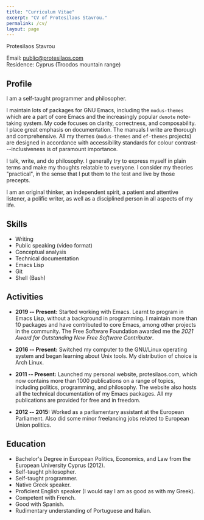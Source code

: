```yaml
---
title: "Curriculum Vitae"
excerpt: "CV of Protesilaos Stavrou."
permalink: /cv/
layout: page
---
```


Protesilaos Stavrou

Email: <public@protesilaos.com>  
Residence: Cyprus (Troodos mountain range)

## Profile

I am a self-taught programmer and philosopher.

I maintain lots of packages for GNU Emacs, including the `modus-themes`
which are a part of core Emacs and the increasingly popular `denote`
note-taking system.  My code focuses on clarity, correctness, and
composability.  I place great emphasis on documentation.  The manuals
I write are thorough and comprehensive.  All my themes (`modus-themes`
and `ef-themes` projects) are designed in accordance with accessibility
standards for colour contrast---inclusiveness is of paramount
importance.

I talk, write, and do philosophy.  I generally try to express myself
in plain terms and make my thoughts relatable to everyone.  I consider
my theories "practical", in the sense that I put them to the test and
live by those precepts.

I am an original thinker, an independent spirit, a patient and
attentive listener, a polific writer, as well as a disciplined person
in all aspects of my life.

## Skills

-   Writing
-   Public speaking (video format)
-   Conceptual analysis
-   Technical documentation
-   Emacs Lisp
-   Git
-   Shell (Bash)

## Activities

-   **2019 -- Present:** Started working with Emacs.  Learnt to program in
    Emacs Lisp, without a background in programming.  I maintain more
    than 10 packages and have contributed to core Emacs, among other
    projects in the community.  The Free Software Foundation awarded me
    the *2021 Award for Outstanding New Free Software Contributor*.

-   **2016 -- Present:** Switched my computer to the GNU/Linux operating
    system and began learning about Unix tools.  My distribution of
    choice is Arch Linux.

-   **2011 -- Present:** Launched my personal website, protesilaos.com,
    which now contains more than 1000 publications on a range of topics,
    including politics, programming, and philosophy.  The website also
    hosts all the technical documentation of my Emacs packages.  All my
    publications are provided for free and in freedom.

-   **2012 -- 2015:** Worked as a parliamentary assistant at the European
    Parliament.  Also did some minor freelancing jobs related to
    European Union politics.

## Education

-   Bachelor's Degree in European Politics, Economics, and Law from the
    European University Cyprus (2012).
-   Self-taught philosopher.
-   Self-taught programmer.
-   Native Greek speaker.
-   Proficient English speaker (I would say I am as good as with my Greek).
-   Competent with French.
-   Good with Spanish.
-   Rudimentary understanding of Portuguese and Italian.
